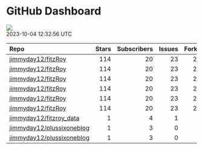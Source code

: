 GitHub Dashboard
================

![](https://github.com/jimmyday12/status/workflows/Render%20Status/badge.svg)  
2023-10-04 12:32:56 UTC

| Repo                                                                      | Stars | Subscribers | Issues | Forks | Status                                                                                                                                                      | Commit                                                                                                                                                                                                         |
|:--------------------------------------------------------------------------|------:|------------:|-------:|------:|:------------------------------------------------------------------------------------------------------------------------------------------------------------|:---------------------------------------------------------------------------------------------------------------------------------------------------------------------------------------------------------------|
| [jimmyday12/fitzRoy](https://github.com/jimmyday12/fitzRoy)               |   114 |          20 |     23 |    28 | [![](https://github.com/jimmyday12/fitzRoy/workflows/R-CMD-check/badge.svg)](https://github.com/jimmyday12/fitzRoy/actions/runs/6394141573)                 | <a href="https://github.com/jimmyday12/fitzRoy/commit/01c9765d2c314dcfe832da04581d94ae67ef109a" title="adding error message">01c976</a>                                                                        |
| [jimmyday12/fitzRoy](https://github.com/jimmyday12/fitzRoy)               |   114 |          20 |     23 |    28 | [![](https://github.com/jimmyday12/fitzRoy/workflows/pkgdown/badge.svg)](https://github.com/jimmyday12/fitzRoy/actions/runs/6117453105)                     | <a href="https://github.com/jimmyday12/fitzRoy/commit/01c9765d2c314dcfe832da04581d94ae67ef109a" title="adding error message">01c976</a>                                                                        |
| [jimmyday12/fitzRoy](https://github.com/jimmyday12/fitzRoy)               |   114 |          20 |     23 |    28 | [![](https://github.com/jimmyday12/fitzRoy/workflows/Commands/badge.svg)](https://github.com/jimmyday12/fitzRoy/actions/runs/5781215183)                    | <a href="https://github.com/jimmyday12/fitzRoy/commit/386f9c9f12d787d1f0fe429ff669ec3853b6f8f8" title="Merge pull request #205 from peteowen1/main">386f9c</a>                                                 |
| [jimmyday12/fitzRoy](https://github.com/jimmyday12/fitzRoy)               |   114 |          20 |     23 |    28 | [![](https://github.com/jimmyday12/fitzRoy/workflows/Render%20README/badge.svg)](https://github.com/jimmyday12/fitzRoy/actions/runs/4310991314)             | <a href="https://github.com/jimmyday12/fitzRoy/commit/07c80e1461c26d48ab46510f49f5d973ebe8cbdf" title="Increment version number to 1.3.0">07c80e</a>                                                           |
| [jimmyday12/fitzRoy](https://github.com/jimmyday12/fitzRoy)               |   114 |          20 |     23 |    28 | [![](https://github.com/jimmyday12/fitzRoy/workflows/test-coverage/badge.svg)](https://github.com/jimmyday12/fitzRoy/actions/runs/6117453101)               | <a href="https://github.com/jimmyday12/fitzRoy/commit/01c9765d2c314dcfe832da04581d94ae67ef109a" title="adding error message">01c976</a>                                                                        |
| [jimmyday12/fitzRoy](https://github.com/jimmyday12/fitzRoy)               |   114 |          20 |     23 |    28 | [![](https://github.com/jimmyday12/fitzRoy/workflows/pages-build-deployment/badge.svg)](https://github.com/jimmyday12/fitzRoy/actions/runs/6117466907)      | <a href="https://github.com/jimmyday12/fitzRoy/commit/c125b353096922a7af9833448ee0f61a86c4df4f" title="Deploying to gh-pages from @ jimmyday12/fitzRoy@01c9765d2c314dcfe832da04581d94ae67ef109a 🚀">c125b3</a> |
| [jimmyday12/fitzroy_data](https://github.com/jimmyday12/fitzroy_data)     |     1 |           4 |      1 |     0 | [![](https://github.com/jimmyday12/fitzroy_data/workflows/get%20new%20data/badge.svg)](https://github.com/jimmyday12/fitzroy_data/actions/runs/6393430420)  | <a href="https://github.com/jimmyday12/fitzroy_data/commit/5a577891c3c42ee858ff82ddbcd00258dbde1d15" title="updating weekly_data_process">5a5778</a>                                                           |
| [jimmyday12/plussixoneblog](https://github.com/jimmyday12/plussixoneblog) |     1 |           3 |      0 |     1 | [![](https://github.com/jimmyday12/plussixoneblog/workflows/update%20data/badge.svg)](https://github.com/jimmyday12/plussixoneblog/actions/runs/6381192220) | <a href="https://github.com/jimmyday12/plussixoneblog/commit/98a68addfaad46e930a5777fd59d9e2c8285c610" title="Commit from GitHub Actions (update data)">98a68a</a>                                             |
| [jimmyday12/plussixoneblog](https://github.com/jimmyday12/plussixoneblog) |     1 |           3 |      0 |     1 | [![](https://github.com/jimmyday12/plussixoneblog/workflows/Monash%20Tips/badge.svg)](https://github.com/jimmyday12/plussixoneblog/actions/runs/6400153782) | <a href="https://github.com/jimmyday12/plussixoneblog/commit/98a68addfaad46e930a5777fd59d9e2c8285c610" title="Commit from GitHub Actions (update data)">98a68a</a>                                             |

